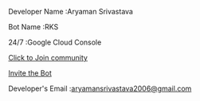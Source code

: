 Developer Name :Aryaman Srivastava


Bot Name :RKS


24/7 :Google Cloud Console


[Click to Join community](ttps://discord.gg/Pj2djHSyzw)


[Invite the Bot](https://discord.com/oauth2/authorize?client_id=760415780176658442&permissions=8&scope=bot)



Developer's Email :aryamansrivastava2006@gmail.com